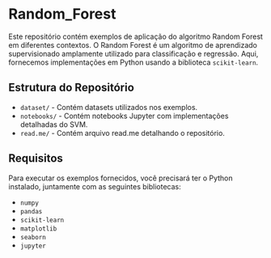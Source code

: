 # Random_Forest

Este repositório contém exemplos de aplicação do algoritmo Random Forest em diferentes contextos. O Random Forest é um algoritmo de aprendizado supervisionado amplamente utilizado para classificação e regressão. Aqui, fornecemos implementações em Python usando a biblioteca `scikit-learn`.

## Estrutura do Repositório

- `dataset/` - Contém datasets utilizados nos exemplos.
- `notebooks/` - Contém notebooks Jupyter com implementações detalhadas do SVM.
- `read.me/` - Contém arquivo read.me detalhando o repositório.

## Requisitos

Para executar os exemplos fornecidos, você precisará ter o Python instalado, juntamente com as seguintes bibliotecas:

- `numpy`
- `pandas`
- `scikit-learn`
- `matplotlib`
- `seaborn`
- `jupyter`

